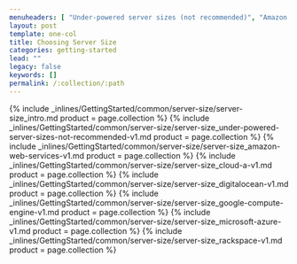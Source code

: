```yaml
---
menuheaders: [ "Under-powered server sizes (not recommended)", "Amazon Web Services", "Cloud-A", "DigitalOcean", "Google Compute Engine", "Microsoft Azure", "Rackspace" ]
layout: post
template: one-col
title: Choosing Server Size
categories: getting-started
lead: ""
legacy: false
keywords: []
permalink: /:collection/:path
---
```



{% include _inlines/GettingStarted/common/server-size/server-size_intro.md  product = page.collection %}
<a href="#under-powered-server-sizes-not-recommended"></a>{% include _inlines/GettingStarted/common/server-size/server-size_under-powered-server-sizes-not-recommended-v1.md  product = page.collection %}
<a href="#amazon-web-services"></a>{% include _inlines/GettingStarted/common/server-size/server-size_amazon-web-services-v1.md  product = page.collection %}
<a href="#cloud-a"></a>{% include _inlines/GettingStarted/common/server-size/server-size_cloud-a-v1.md  product = page.collection %}
<a href="#digitalocean"></a>{% include _inlines/GettingStarted/common/server-size/server-size_digitalocean-v1.md  product = page.collection %}
<a href="#google-compute-engine"></a>{% include _inlines/GettingStarted/common/server-size/server-size_google-compute-engine-v1.md  product = page.collection %}
<a href="#microsoft-azure"></a>{% include _inlines/GettingStarted/common/server-size/server-size_microsoft-azure-v1.md  product = page.collection %}
<a href="#rackspace"></a>{% include _inlines/GettingStarted/common/server-size/server-size_rackspace-v1.md  product = page.collection %}